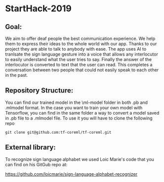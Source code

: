 # StartHack-2019
## Goal:
We aim to offer deaf people the best communication experience. We help them to express their ideas to the whole world with our app. Thanks to our project they are able to talk to anybody with ease. The app uses AI to tranlsate the sign language gesture into a voice that allows any interlocutor to easily understand what the user tries to say. Finally the answer of the interlocutor is converted to text that the user can read. This completes a conversation between two people that could not easily speak to each other in the past.

## Repository Structure:
You can find our trained model in the \ml-model folder in both .pb and .mlmodel format. In the case you want to train your own model with Tensorflow, you can find in the same folder a way to convert a model saved in .pb file to a .mlmodel file. To use it you will have to clone the following repo

```shell
git clone git@github.com:tf-coreml/tf-coreml.git
```

## External library:
To recognize sign language alphabet we used Loic Marie's code that you can find on his GitGub repo at:

https://github.com/loicmarie/sign-language-alphabet-recognizer
